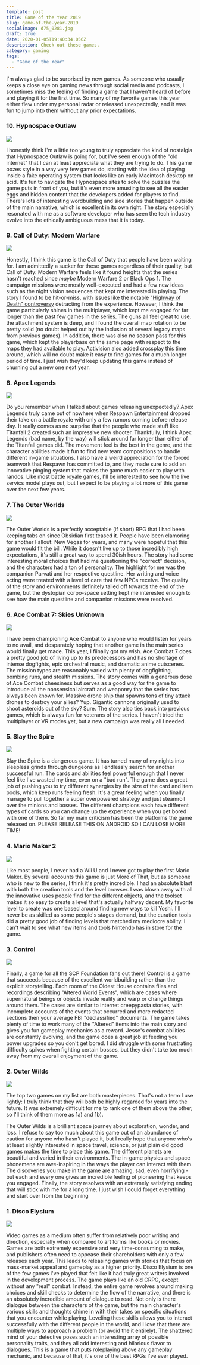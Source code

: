 ```yaml
---
template: post
title: Game of the Year 2019
slug: game-of-the-year-2019
socialImage: d75_0281.jpg
draft: true
date: 2020-01-05T19:40:34.056Z
description: Check out these games.
category: gaming
tags:
  - "Game of the Year"
---
```

I'm always glad to be surprised by new games. As someone who usually keeps a close eye on gaming news through social media and podcasts, I sometimes miss the feeling of finding a game that I haven't heard of before and playing it for the first time. So many of my favorite games this year either flew under my personal radar or released unexpectedly, and it was fun to jump into them without any prior expectations.

### 10. Hypnospace Outlaw

![](hypno-shot01.png)

I honestly think I'm a little too young to truly appreciate the kind of nostalgia that Hypnospace Outlaw is going for, but I've seen enough of the "old internet" that I can at least appreciate what they are trying to do. This game oozes style in a way very few games do, starting with the idea of playing inside a fake operating system that looks like an early Macintosh desktop on acid. It's fun to navigate the Hypnospace sites to solve the puzzles the game puts in front of you, but it's even more amusiing to see all the easter eggs and hidden content that the developers added for players to find. There's lots of interesting wordbuilding and side stories that happen outside of the main narrative, which is excellent in its own right. The story especially resonated with me as a software developer who has seen the tech industry evolve into the ethically ambiguous mess that it is today.

### 9. Call of Duty: Modern Warfare

![](sc6qen.png)

Honestly, I think this game is the Call of Duty that people have been waiting for. I am admittedly a sucker for these games regardless of their quality, but Call of Duty: Modern Warfare feels like it found heights that the series hasn't reached since *maybe* Modern Warfare 2 or Black Ops 1. The campaign missions were mostly well-executed and had a few new ideas such as the night vision sequences that kept me interested in playing. The story I found to be hit-or-miss, with issues like the notable ["Highway of Death" controversy](https://www.polygon.com/2019/10/30/20938550/call-of-duty-modern-warfare-highway-of-death-controversy) detracting from the experience. However, I think the game particularly shines in the multiplayer, which kept me engaged for far longer than the past few games in the series. The guns all feel great to use, the attachment system is deep, and I found the overall map rotation to be pretty solid (no doubt helped out by the inclusion of several legacy maps from previous games). In addition, there was also no season pass for this game, which kept the playerbase on the same page with respect to the maps they had available to play. Activision also added crossplay this time around, which will no doubt make it easy to find games for a much longer period of time. I just wish they'd keep updating this game instead of churning out a new one next year.

### 8. Apex Legends

![](apex-screenshot-bloodhound-raven.jpg.adapt.crop16x9.818p.jpg)

Do you remember when I talked about games releasing unexpectedly? Apex Legends truly came out of nowhere when Respawn Entertainment dropped their take on a battle royale with only a few rumors coming before release day. It really comes as no surprise that the people who made stuff like Titanfall 2 created such an impressive new shooter. Thankfully, I think Apex Legends (bad name, by the way) will stick around far longer than either of the Titanfall games did. The movement feel is the best in the genre, and the character abilities made it fun to find new team compositions to handle different in-game situations. I also have a weird appreciation for the forced teamwork that Respawn has committed to, and they made sure to add an innovative pinging system that makes the game much easier to play with randos. Like most battle royale games, I'll be interested to see how the live servics model plays out, but I expect to be playing a lot more of this game over the next few years.

### 7. The Outer Worlds

![](tow-presstour-parvati-1920x1080.jpg)

The Outer Worlds is a perfectly acceptable (if short) RPG that I had been keeping tabs on since Obsidian first teased it. People have been clamoring for another Fallout: New Vegas for years, and many were hopeful that this game would fit the bill. While it doesn't live up to those incredibly high expectations, it's still a great way to spend 30ish hours. The story had some interesting moral choices that had me questioning the "correct" decision, and the characters  had a ton of personality. The highlight for me was the companion Parvati and her respective questline. Her writing and voice acting were treated with a level of care that few NPCs receive. The quality of the story and environments definitely tailed off towards the end of the game, but the dystopian corpo-space setting kept me interested enough to see how the main questline and companion missions were resolved.

### 6. Ace Combat 7: Skies Unknown

![](pho7vc4usrrbnu7wjgct.png)

I have been championing Ace Combat to anyone who would listen for years to no avail, and desparately hoping that another game in the main series would finally get made. This year, I fiinally got my wish. Ace Combat 7 does a pretty good job of living up to its predecessors and has no shortage of intense dogfights, epic orchestral music, and dramatic anime cutscenes. The mission types are reasonably varied with plenty of dogfighting, bombing runs, and stealth missions. The story comes with a generous dose of Ace Combat cheesiness but serves as a good way for the game to introduce all the nonsensical aircraft and weaponry that the series has always been known for. Massive drone ship that spawns tons of tiny attack drones to destroy your allies? Yup. Gigantic cannons originally used to shoot asteroids out of the sky? Sure. The story also ties back into previous games, which is always fun for veterans of the series. I haven't tried the multiplayer or VR modes yet, but a new campaign was really all I needed.

### 5. Slay the Spire

![](ss8.jpg)

Slay the Spire is a dangerous game. It has turned many of my nights into sleepless grinds through dungeons as I endlessly search for another successful run. The cards and abilities feel powerful enough that I never feel like I've wasted my time, even on a "bad run". The game does a great job of pushing you to try different synergies by the size of the card and item pools, which keep runs feeling fresh. It's a great feeling when you finally manage to pull together a super overpowered strategy and just steamroll over the minions and bosses. The different champions each have different types of cards so you can change up the experience when you get bored with one of them. So far my main criticism has been the platforms the game released on. PLEASE RELEASE THIS ON ANDROID SO I CAN LOSE MORE TIME!

### 4. Mario Maker 2

![](sc635q.jpg)

Like most people, I never had a Wii U and I never got to play the first Mario Maker. By several accounts this game is just More of That, but as someone who is new to the series, I think it's pretty incredible. I had an absolute blast with both the creation tools and the level browser. I was blown away with all the innovative uses people find for the different objects, and the toolset makes it so easy to create a level that's actually halfway decent. My favorite level to create was one based around finding new ways to kill Yoshi. I'll never be as skilled as some people's stages demand, but the curation tools did a pretty good job of finding levels that matched my mediocre ability. I can't wait to see what new items and tools Nintendo has in store for the game. 

### 3. Control

![](x2z1zc0eyh68sb7xgwcd.jpg)

Finally, a game for all the SCP Foundation fans out there! Control is a game that succeeds because of the excellent worldbuilding rather than the explicit storytelling. Each room of the Oldest House contains files and recordings describing "Altered World Events", which are cases where supernatural beings or objects invade reality and warp or change things around them. The cases are similar to internet creepypasta stories, with incomplete accounts of the events that occurred and more redacted sections then your average FBI "declassified" documents. The game takes plenty of time to work many of the "Altered" items into the main story and gives you fun gameplay mechanics as a reward. Jesse's combat abilities are constantly evolving, and the game does a great job at feeding you power upgrades so you don't get bored. I did struggle with some frustrating difficulty spikes when fighting certain bosses, but they didn't take too much away from my overall enjoyment of the game.

### 2. Outer Wilds

![](g3wcomoxrsuet9cuhl9q.jpg)

The top two games on my list are both masterpieces. That's not a term I use lightly: I truly think that they will both be highly regarded for years into the future. It was extremely difficult for me to rank one of them above the other, so I'll think of them more as 1a) and 1b).

The Outer Wilds is a brilliant space journey about exploration, wonder, and loss. I refuse to say too much about this game out of an abundance of caution for anyone who hasn't played it, but I really hope that anyone who's at least slightly interested in space travel, science, or just plain old good games makes the time to place this game. The different planets are beautiful and varied in their environments. The in-game physics and space phonemena are awe-inspiring in the ways the player can interact with them. The discoveries you make in the game are amazing, sad, even horrifying - but each and every one gives an incredible feeling of pioneering that keeps you engaged. Finally, the story resolves with an extremely satisfying ending that will stick with me for a long time. I just wish I could forget everything and start over from the beginning

### 1. Disco Elysium

![](image.jpg)

Video games as a medium often suffer from relatively poor writing and direction, especially when compared to art forms like books or movies. Games are both extremely expensive and very time-consuming to make, and publishers often need to appease their shareholders with only a few releases each year. This leads to releasing games with stories that focus on mass-market appeal and gameplay as a higher priority. Disco Elysium is one of the few games I've played that felt like it had truly great writers involved in the development process. The game plays like an old CRPG, except without any "real" combat. Instead, the entire game revolves around making choices and skill checks to determine the flow of the narrative, and there is an absolutely incredible amount of dialogue to read. Not only is there dialogue between the characters of the game, but the main character's various skills and thoughts chime in with their takes on specific situations that you encounter while playing. Leveling these skills allows you to interact successfully with the different people in the world, and I love that there are multiple ways to approach a problem (or avoid the it entirely). The shattered mind of your detective poses such an interesting array of possible personality traits, and they all add interesting and hilarious flavor to dialogues. This is a game that puts roleplaying above any gameplay mechanic, and because of that, it's one of the best RPGs I've ever played.